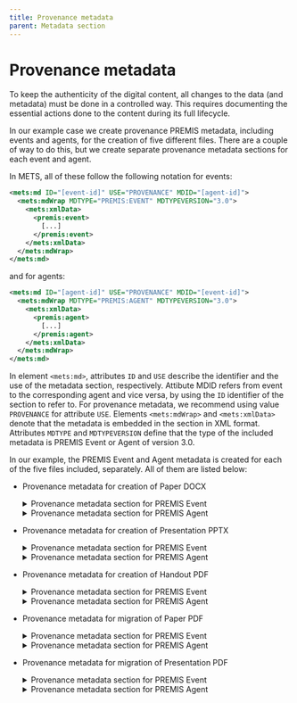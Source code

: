 ```yaml
---
title: Provenance metadata
parent: Metadata section
---
```

# Provenance metadata

To keep the authenticity of the digital content, all changes to the data (and metadata) must be done in a controlled way. This requires documenting the essential actions done to the content during its full lifecycle.

In our example case we create provenance PREMIS metadata, including events and agents, for the creation of five different files. There are a couple of way to do this, but we create separate provenance metadata sections for each event and agent.

In METS, all of these follow the following notation for events:

```xml
<mets:md ID="[event-id]" USE="PROVENANCE" MDID="[agent-id]">
  <mets:mdWrap MDTYPE="PREMIS:EVENT" MDTYPEVERSION="3.0">
    <mets:xmlData>
      <premis:event>
        [...]
      </premis:event>            
    </mets:xmlData>
  </mets:mdWrap>
</mets:md>
```

and for agents:

```xml
<mets:md ID="[agent-id]" USE="PROVENANCE" MDID="[event-id]">
  <mets:mdWrap MDTYPE="PREMIS:AGENT" MDTYPEVERSION="3.0">
    <mets:xmlData>
      <premis:agent>
        [...]
      </premis:agent>
    </mets:xmlData>
  </mets:mdWrap>
</mets:md>
```

In element `<mets:md>`, attributes `ID` and `USE` describe the identifier and the use of the metadata section, respectively. Attibute MDID refers from event to the corresponding agent and vice versa, by using the `ID` identifier of the section to refer to. For provenance metadata, we recommend using value `PROVENANCE` for attribute `USE`. Elements `<mets:mdWrap>` and `<mets:xmlData>` denote that the metadata is embedded in the section in XML format. Attributes `MDTYPE` and `MDTYPEVERSION` define that the type of the included metadata is PREMIS Event or Agent of version 3.0.

In our example, the PREMIS Event and Agent metadata is created for each of the five files included, separately. All of them are listed below:

- Provenance metadata for creation of Paper DOCX

    <details markdown="block">

    <summary>Provenance metadata section for PREMIS Event</summary>

    ```xml
    <mets:md ID="event-001" USE="PROVENANCE" MDID="agent-001">
      <mets:mdWrap MDTYPE="PREMIS:EVENT" MDTYPEVERSION="3.0">
        <mets:xmlData>
          <premis:event>
            <premis:eventIdentifier>
              <premis:eventIdentifierType>local</premis:eventIdentifierType>
              <premis:eventIdentifierValue>event-001</premis:eventIdentifierValue>
            </premis:eventIdentifier>
            <premis:eventType authority="premisEventType" authorityURI="http://id.loc.gov/vocabulary/preservation/eventType" valueURI="http://id.loc.gov/vocabulary/preservation/eventType/cre">creation</premis:eventType>
            <premis:eventDateTime>2021-12-01T15:05</premis:eventDateTime>
            <premis:eventDetailInformation>
              <premis:eventDetail>Object created with Microsoft Office Word</premis:eventDetail>
            </premis:eventDetailInformation>
            <premis:linkingAgentIdentifier>
              <premis:linkingAgentIdentifierType>local</premis:linkingAgentIdentifierType>
              <premis:linkingAgentIdentifierValue>agent-001</premis:linkingAgentIdentifierValue>
              <premis:linkingAgentRole authority="premisEventRelatedAgentRole" authorityURI="http://id.loc.gov/vocabulary/preservation/eventRelatedAgentRole" valueURI="http://id.loc.gov/vocabulary/preservation/eventRelatedAgentRole/exe">executing program</premis:linkingAgentRole>
            </premis:linkingAgentIdentifier>
          </premis:event>            
        </mets:xmlData>
      </mets:mdWrap>
    </mets:md>
    ```

    </details>

    <details markdown="block">

    <summary>Provenance metadata section for PREMIS Agent</summary>

    ```xml
    <mets:md ID="agent-001" USE="PROVENANCE" MDID="event-001">
      <mets:mdWrap MDTYPE="PREMIS:AGENT" MDTYPEVERSION="3.0">
        <mets:xmlData>
          <premis:agent>
            <premis:agentIdentifier>
              <premis:agentIdentifierType>local</premis:agentIdentifierType>
              <premis:agentIdentifierValue>agent-001</premis:agentIdentifierValue>
            </premis:agentIdentifier>
            <premis:agentName>Microsoft Office Word</premis:agentName>
            <premis:agentType authority="premisAgentType" authorityURI="http://id.loc.gov/vocabulary/preservation/agentType" valueURI="http://id.loc.gov/vocabulary/preservation/agentType/sof">software</premis:agentType>
            <premis:linkingEventIdentifier>
              <premis:linkingEventIdentifierType>local</premis:linkingEventIdentifierType>
              <premis:linkingEventIdentifierValue>event-001</premis:linkingEventIdentifierValue>
            </premis:linkingEventIdentifier>
          </premis:agent>
        </mets:xmlData>
      </mets:mdWrap>
    </mets:md>
    ```

    </details>

- Provenance metadata for creation of Presentation PPTX

    <details markdown="block">

    <summary>Provenance metadata section for PREMIS Event</summary>

    ```xml
    <mets:md ID="event-002" USE="PROVENANCE" MDID="agent-002">
      <mets:mdWrap MDTYPE="PREMIS:EVENT" MDTYPEVERSION="3.0">
        <mets:xmlData>
          <premis:event>
            <premis:eventIdentifier>
              <premis:eventIdentifierType>local</premis:eventIdentifierType>
              <premis:eventIdentifierValue>event-002</premis:eventIdentifierValue>
            </premis:eventIdentifier>
            <premis:eventType authority="premisEventType" authorityURI="http://id.loc.gov/vocabulary/preservation/eventType" valueURI="http://id.loc.gov/vocabulary/preservation/eventType/cre">creation</premis:eventType>
            <premis:eventDateTime>2023-09-15T23:02</premis:eventDateTime>
            <premis:eventDetailInformation>
              <premis:eventDetail>Object created with Microsoft Office Powerpoint</premis:eventDetail>
            </premis:eventDetailInformation>
            <premis:linkingAgentIdentifier>
              <premis:linkingAgentIdentifierType>local</premis:linkingAgentIdentifierType>
              <premis:linkingAgentIdentifierValue>agent-002</premis:linkingAgentIdentifierValue>
              <premis:linkingAgentRole authority="premisEventRelatedAgentRole" authorityURI="http://id.loc.gov/vocabulary/preservation/eventRelatedAgentRole" valueURI="http://id.loc.gov/vocabulary/preservation/eventRelatedAgentRole/exe">executing program</premis:linkingAgentRole>
            </premis:linkingAgentIdentifier>
          </premis:event>            
        </mets:xmlData>
      </mets:mdWrap>
    </mets:md>
    ```

    </details>

    <details markdown="block">

    <summary>Provenance metadata section for PREMIS Agent</summary>

    ```xml
    <mets:md ID="agent-002" USE="PROVENANCE" MDID="event-002">
      <mets:mdWrap MDTYPE="PREMIS:AGENT" MDTYPEVERSION="3.0">
        <mets:xmlData>
          <premis:agent>
            <premis:agentIdentifier>
              <premis:agentIdentifierType>local</premis:agentIdentifierType>
              <premis:agentIdentifierValue>agent-002</premis:agentIdentifierValue>
            </premis:agentIdentifier>
            <premis:agentName>Microsoft Office Powerpoint</premis:agentName>
            <premis:agentType authority="premisAgentType" authorityURI="http://id.loc.gov/vocabulary/preservation/agentType" valueURI="http://id.loc.gov/vocabulary/preservation/agentType/sof">software</premis:agentType>
            <premis:linkingEventIdentifier>
              <premis:linkingEventIdentifierType>local</premis:linkingEventIdentifierType>
              <premis:linkingEventIdentifierValue>event-002</premis:linkingEventIdentifierValue>
            </premis:linkingEventIdentifier>
          </premis:agent>
        </mets:xmlData>
      </mets:mdWrap>
    </mets:md>
    ```

    </details>

- Provenance metadata for creation of Handout PDF

    <details markdown="block">

    <summary>Provenance metadata section for PREMIS Event</summary>      

    ```xml
    <mets:md ID="event-003" USE="PROVENANCE" MDID="agent-003">
      <mets:mdWrap MDTYPE="PREMIS:EVENT" MDTYPEVERSION="3.0">
        <mets:xmlData>
          <premis:event>
            <premis:eventIdentifier>
              <premis:eventIdentifierType>local</premis:eventIdentifierType>
              <premis:eventIdentifierValue>event-003</premis:eventIdentifierValue>
            </premis:eventIdentifier>
            <premis:eventType authority="premisEventType" authorityURI="http://id.loc.gov/vocabulary/preservation/eventType" valueURI="http://id.loc.gov/vocabulary/preservation/eventType/cre">creation</premis:eventType>
            <premis:eventDateTime>2023-09-19T16:09:15</premis:eventDateTime>
            <premis:eventDetailInformation>
              <premis:eventDetail>Object created from Microsoft Word for Windows</premis:eventDetail>
            </premis:eventDetailInformation>
            <premis:linkingAgentIdentifier>
              <premis:linkingAgentIdentifierType>local</premis:linkingAgentIdentifierType>
              <premis:linkingAgentIdentifierValue>agent-003</premis:linkingAgentIdentifierValue>
              <premis:linkingAgentRole authority="premisEventRelatedAgentRole" authorityURI="http://id.loc.gov/vocabulary/preservation/eventRelatedAgentRole" valueURI="http://id.loc.gov/vocabulary/preservation/eventRelatedAgentRole/exe">executing program</premis:linkingAgentRole>
            </premis:linkingAgentIdentifier>
          </premis:event>            
        </mets:xmlData>
      </mets:mdWrap>
    </mets:md>
    ```

    </details>

    <details markdown="block">

    <summary>Provenance metadata section for PREMIS Agent</summary>

    ```xml
    <mets:md ID="agent-003" USE="PROVENANCE" MDID="event-003">
      <mets:mdWrap MDTYPE="PREMIS:AGENT" MDTYPEVERSION="3.0">
        <mets:xmlData>
          <premis:agent>
            <premis:agentIdentifier>
              <premis:agentIdentifierType>local</premis:agentIdentifierType>
              <premis:agentIdentifierValue>agent-003</premis:agentIdentifierValue>
            </premis:agentIdentifier>
            <premis:agentName>Microsoft Word</premis:agentName>
            <premis:agentType authority="premisAgentType" authorityURI="http://id.loc.gov/vocabulary/preservation/agentType" valueURI="http://id.loc.gov/vocabulary/preservation/agentType/sof">software</premis:agentType>
            <premis:linkingEventIdentifier>
              <premis:linkingEventIdentifierType>local</premis:linkingEventIdentifierType>
              <premis:linkingEventIdentifierValue>event-003</premis:linkingEventIdentifierValue>
            </premis:linkingEventIdentifier>
          </premis:agent>
        </mets:xmlData>
      </mets:mdWrap>
    </mets:md>
    ```

    </details>

- Provenance metadata for migration of Paper PDF

    <details markdown="block">

    <summary>Provenance metadata section for PREMIS Event</summary>

    ```xml
    <mets:md ID="event-004" USE="PROVENANCE" MDID="agent-004">
      <mets:mdWrap MDTYPE="PREMIS:EVENT" MDTYPEVERSION="3.0">
        <mets:xmlData>
          <premis:event>
            <premis:eventIdentifier>
              <premis:eventIdentifierType>local</premis:eventIdentifierType>
              <premis:eventIdentifierValue>event-004</premis:eventIdentifierValue>
            </premis:eventIdentifier>
            <premis:eventType authority="premisEventType" authorityURI="http://id.loc.gov/vocabulary/preservation/eventType" valueURI="http://id.loc.gov/vocabulary/preservation/eventType/mig">migration</premis:eventType>
            <premis:eventDateTime>2023-11-01T19:52:59</premis:eventDateTime>
            <premis:eventDetailInformation>
              <premis:eventDetail>Object migrated from Microsoft Word for Windows to Acrobat PDF 1.4 - Portable Document Format</premis:eventDetail>
            </premis:eventDetailInformation>
            <premis:linkingAgentIdentifier>
              <premis:linkingAgentIdentifierType>local</premis:linkingAgentIdentifierType>
              <premis:linkingAgentIdentifierValue>agent-004</premis:linkingAgentIdentifierValue>
              <premis:linkingAgentRole authority="premisEventRelatedAgentRole" authorityURI="http://id.loc.gov/vocabulary/preservation/eventRelatedAgentRole" valueURI="http://id.loc.gov/vocabulary/preservation/eventRelatedAgentRole/exe">executing program</premis:linkingAgentRole>
            </premis:linkingAgentIdentifier>
          </premis:event>            
        </mets:xmlData>
      </mets:mdWrap>
    </mets:md>
    ```

    </details>

    <details markdown="block">

    <summary>Provenance metadata section for PREMIS Agent</summary>

    ```xml
    <mets:md ID="agent-004" USE="PROVENANCE" MDID="event-004">
      <mets:mdWrap MDTYPE="PREMIS:AGENT" MDTYPEVERSION="3.0">
        <mets:xmlData>
          <premis:agent>
            <premis:agentIdentifier>
              <premis:agentIdentifierType>local</premis:agentIdentifierType>
              <premis:agentIdentifierValue>agent-004</premis:agentIdentifierValue>
            </premis:agentIdentifier>
            <premis:agentName>macOS Version 12.6.8 (Build 21G725) Quartz PDFContext</premis:agentName>
            <premis:agentType authority="premisAgentType" authorityURI="http://id.loc.gov/vocabulary/preservation/agentType" valueURI="http://id.loc.gov/vocabulary/preservation/agentType/sof">software</premis:agentType>
            <premis:linkingEventIdentifier>
              <premis:linkingEventIdentifierType>local</premis:linkingEventIdentifierType>
              <premis:linkingEventIdentifierValue>event-004</premis:linkingEventIdentifierValue>
            </premis:linkingEventIdentifier>
          </premis:agent>
        </mets:xmlData>
      </mets:mdWrap>
    </mets:md>
    ```

    </details>

- Provenance metadata for migration of Presentation PDF

    <details markdown="block">

    <summary>Provenance metadata section for PREMIS Event</summary>

    ```xml
    <mets:md ID="event-005" USE="PROVENANCE" MDID="agent-005">
      <mets:mdWrap MDTYPE="PREMIS:EVENT" MDTYPEVERSION="3.0">
        <mets:xmlData>
          <premis:event>
            <premis:eventIdentifier>
              <premis:eventIdentifierType>local</premis:eventIdentifierType>
              <premis:eventIdentifierValue>event-005</premis:eventIdentifierValue>
            </premis:eventIdentifier>
            <premis:eventType authority="premisEventType" authorityURI="http://id.loc.gov/vocabulary/preservation/eventType" valueURI="http://id.loc.gov/vocabulary/preservation/eventType/mig">migration</premis:eventType>
            <premis:eventDateTime>2023-09-15T23:09:29</premis:eventDateTime>
            <premis:eventDetailInformation>
              <premis:eventDetail>Object migrated from Microsoft Powerpoint for Windows to Acrobat PDF 1.7 - Portable Document Format</premis:eventDetail>
            </premis:eventDetailInformation>
            <premis:linkingAgentIdentifier>
              <premis:linkingAgentIdentifierType>local</premis:linkingAgentIdentifierType>
              <premis:linkingAgentIdentifierValue>agent-005</premis:linkingAgentIdentifierValue>
              <premis:linkingAgentRole authority="premisEventRelatedAgentRole" authorityURI="http://id.loc.gov/vocabulary/preservation/eventRelatedAgentRole" valueURI="http://id.loc.gov/vocabulary/preservation/eventRelatedAgentRole/exe">executing program</premis:linkingAgentRole>
            </premis:linkingAgentIdentifier>
          </premis:event>            
        </mets:xmlData>
      </mets:mdWrap>
    </mets:md>
    ```

    </details>

    <details markdown="block">

    <summary>Provenance metadata section for PREMIS Agent</summary>

    ```xml
    <mets:md ID="agent-005" USE="PROVENANCE" MDID="event-005">
      <mets:mdWrap MDTYPE="PREMIS:AGENT" MDTYPEVERSION="3.0">
        <mets:xmlData>
          <premis:agent>
            <premis:agentIdentifier>
              <premis:agentIdentifierType>local</premis:agentIdentifierType>
              <premis:agentIdentifierValue>agent-005</premis:agentIdentifierValue>
            </premis:agentIdentifier>
            <premis:agentName>Microsoft® PowerPoint® for Microsoft 365</premis:agentName>
            <premis:agentType authority="premisAgentType" authorityURI="http://id.loc.gov/vocabulary/preservation/agentType" valueURI="http://id.loc.gov/vocabulary/preservation/agentType/sof">software</premis:agentType>
            <premis:linkingEventIdentifier>
              <premis:linkingEventIdentifierType>local</premis:linkingEventIdentifierType>
              <premis:linkingEventIdentifierValue>event-005</premis:linkingEventIdentifierValue>
            </premis:linkingEventIdentifier>
          </premis:agent>
        </mets:xmlData>
      </mets:mdWrap>
    </mets:md>
    ```

    </details>
